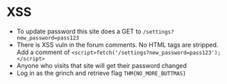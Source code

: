 # XSS

- To update password this site does a GET to `/settings?new_password=pass123`
- There is XSS vuln in the forum comments. No HTML tags are stripped. Add a comment of `<script>fetch('/settings?new_password=pass123');</script>`
- Anyone who visits that site will get their password changed
- Log in as the grinch and retrieve flag `THM{NO_MORE_BUTTMAS}`